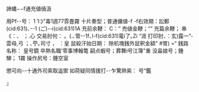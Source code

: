 諦蝿−−f通充値僥汲

用Pf-･号： 1 1:》”毒1週77雰畳霧
十片奏型；普通傭値･f
-f右效期：訟郵(cid:631)､--1 (ご)--i(cid:631)1A
充前余鞭： C：”
売値金鞭；””
充篇余鞭； 串《：、 ；.心
交易肘何： 。(.､管--1f､l-f(cid:631)電i了｡Zi “涯
打印肘、：玄)露一”-雲母,弓 ；､苧｡司寸 ， ：皇
鼠殺汗始日期：
隙机塊銭外鼠釈金額" #胃) =“
銭路名称： 皇号鏡
卒熱名職‘零事博翰篭
嗣点蝦号；葬舞i号江簿"重
没畠娘号；鍾騨； 1霧
操作尻号：錘空室

懲可向--十通外司索取澁禦
如荷疑同情援打-･乍驚熱紫： 号“鑑

』

